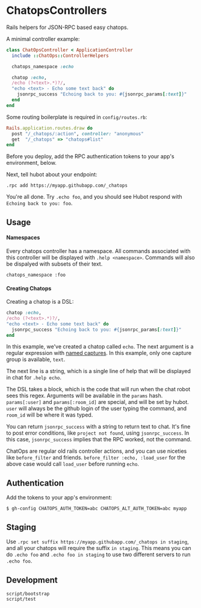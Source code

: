 # ChatopsControllers

Rails helpers for JSON-RPC based easy chatops.

A minimal controller example:

```ruby
class ChatOpsController < ApplicationController
  include ::ChatOps::ControllerHelpers

  chatops_namespace :echo

  chatop :echo,
  /echo (?<text>.*)?/,
  "echo <text> - Echo some text back" do
    jsonrpc_success "Echoing back to you: #{jsonrpc_params[:text]}"
  end
end
```

Some routing boilerplate is required in `config/routes.rb`:

```ruby
Rails.application.routes.draw do
  post "/_chatops/:action", controller: "anonymous"
  get  "/_chatops" => "chatops#list"
end
```

Before you deploy, add the RPC authentication tokens to your app's environment,
below.

Next, tell hubot about your endpoint:

```
.rpc add https://myapp.githubapp.com/_chatops
```

You're all done. Try `.echo foo`, and you should see Hubot respond with `Echoing back to you: foo`.

## Usage

#### Namespaces

Every chatops controller has a namespace. All commands associated with this
controller will be displayed with `.help <namespace>`. Commands will also be
dispalyed with subsets of their text.

```
chatops_namespace :foo
```
#### Creating Chatops

Creating a chatop is a DSL:

```ruby
chatop :echo,
/echo (?<text>.*)?/,
"echo <text> - Echo some text back" do
  jsonrpc_success "Echoing back to you: #{jsonrpc_params[:text]}"
end
```

In this example, we've created a chatop called `echo`. The next argument is a
regular expression with [named
captures](http://ruby-doc.org/core-1.9.3/Regexp.html#method-i-named_captures).
In this example, only one capture group is available, `text`.

The next line is a string, which is a single line of help that will be displayed
in chat for `.help echo`.

The DSL takes a block, which is the code that will run when the chat robot sees
this regex. Arguments will be available in the `params` hash. `params[:user]`
and `params[:room_id]` are special, and will be set by hubot. `user` will always
be the github login of the user typing the command, and `room_id` will be where
it was typed.

You can return `jsonrpc_success` with a string to return text to chat. It's fine
to post error conditions, like `project not found`, using `jsonrpc_success`.
In this case, `jsonrpc_success` implies that the RPC worked, not the command.

ChatOps are regular old rails controller actions, and you can use niceties like
`before_filter` and friends. `before_filter :echo, :load_user` for the above
case would call `load_user` before running `echo`.

## Authentication

Add the tokens to your app's environment:

```shell
$ gh-config CHATOPS_AUTH_TOKEN=abc CHATOPS_ALT_AUTH_TOKEN=abc myapp
```

## Staging

Use `.rpc set suffix https://myapp.githubapp.com/_chatops in staging`, and all
your chatops will require the suffix `in staging`. This means you can do `.echo
foo` and `.echo foo in staging` to use two different servers to run `.echo foo`.

## Development

```
script/bootstrap
script/test
```
